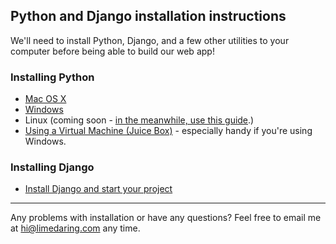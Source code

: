 ## Python and Django installation instructions

We'll need to install Python, Django, and a few other utilities to your computer
before being able to build our web app!

### Installing Python

* [Mac OS X](https://github.com/limedaring/HelloWebApp/blob/master/installation-instructions/python-installation-mac.md)
* [Windows](https://github.com/limedaring/HelloWebApp/blob/master/installation-instructions/python-installation-windows.md)
* Linux (coming soon - [in the meanwhile, use this guide](http://docs.python-guide.org/en/latest/starting/install/linux/).)
* [Using a Virtual Machine (Juice Box)](https://jpadilla.github.io/juicebox/#get-started) - especially handy if you're using Windows.

### Installing Django

* [Install Django and start your project](https://github.com/limedaring/HelloWebApp/blob/master/installation-instructions/starting-your-project.md)

- - -

Any problems with installation or have any questions? Feel free to email me at
[hi@limedaring.com](mailto:hi@limedaring.com) any time.

